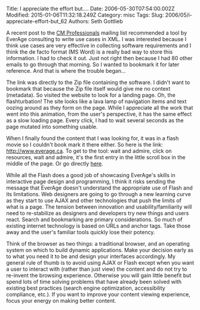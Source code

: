 Title: I appreciate the effort but....
Date: 2006-05-30T07:54:00.002Z
Modified: 2015-01-06T11:32:18.249Z
Category: misc
Tags: 
Slug: 2006/05/i-appreciate-effort-but_62
Authors: Seth Gottlieb

A recent post to the [CM Professionals](http://www.cmprofessionals.org) mailing list recommended a tool by EverAge consulting to write use cases in XML. I was interested because I think use cases are very effective in collecting software requirements and I think the de facto format (MS Word) is a really bad way to store this information. I had to check it out. Just not right then because I had 80 other emails to go through that morning. So I wanted to bookmark it for later reference. And that is where the trouble began...  

The link was directly to the Zip file containing the software. I didn't want to bookmark that because the Zip file itself would give me no context (metadata). So visited the website to look for a landing page. Oh, the flashturbation! The site looks like a lava lamp of navigation items and text oozing around as they form on the page. While I appreciate all the work that went into this animation, from the user's perspective, it has the same effect as a slow loading page. Every click, I had to wait several seconds as the page mutated into something usable.  

When I finally found the content that I was looking for, it was in a flash movie so I couldn't book mark it there either. So here is the link: <http://www.everage.ca>. To get to the tool: wait and admire, click on resources, wait and admire, it's the first entry in the little scroll box in the middle of the page. Or go directly [here](http://www.everage.ca/Use_Case_Creation_Tool.zip).  

While all the Flash does a good job of showcasing EverAge's skills in interactive page design and programming, I think it risks sending the message that EverAge doesn't understand the appropriate use of Flash and its limitations. Web designers are going to go through a new learning curve as they start to use AJAX and other technologies that push the limits of what is a page. The tension between innovation and usability/familiarity will need to re-stabilize as designers and developers try new things and users react. Search and bookmarking are primary considerations. So much of existing internet technology is based on URLs and anchor tags. Take those away and the user's familiar tools quickly lose their potency.  

Think of the browser as two things: a traditional browser, and an operating system on which to build dynamic applications. Make your decision early as to what you need it to be and design your interfaces accordingly. My general rule of thumb is to avoid using AJAX or Flash except when you want a user to interact with (rather than just view) the content and do not try to re-invent the browsing experience. Otherwise you will gain little benefit but spend lots of time solving problems that have already been solved with existing best practices (search engine optimization, accessibility compliance, etc.). If you want to improve your content viewing experience, focus your energy on making better content.
